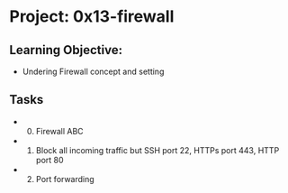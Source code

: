 # Project: 0x13-firewall

## Learning Objective:
+ Undering Firewall concept and setting

## Tasks
+ 0. Firewall ABC
+ 1. Block all incoming traffic but SSH port 22, HTTPs port 443, HTTP port 80
+ 2. Port forwarding

